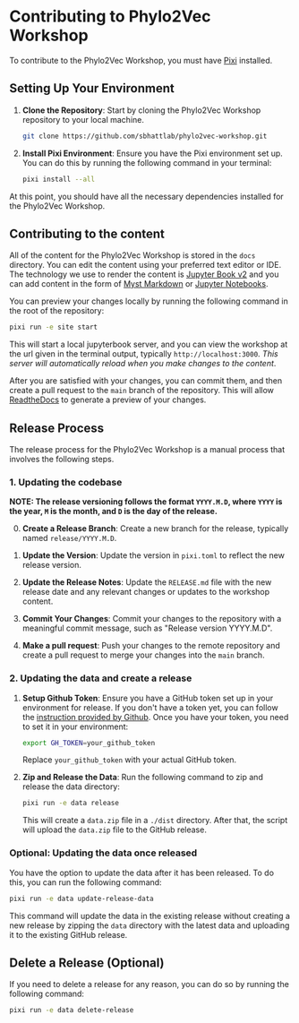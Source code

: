 # Contributing to Phylo2Vec Workshop

To contribute to the Phylo2Vec Workshop, you must have [Pixi](https://pixi.sh) installed.

## Setting Up Your Environment

1. **Clone the Repository**: Start by cloning the Phylo2Vec Workshop repository to your local machine.

   ```bash
   git clone https://github.com/sbhattlab/phylo2vec-workshop.git
   ```

2. **Install Pixi Environment**: Ensure you have the Pixi environment set up. You can do this by running the following command in your terminal:

   ```bash
   pixi install --all
   ```

At this point, you should have all the necessary dependencies installed for the Phylo2Vec Workshop.

## Contributing to the content

All of the content for the Phylo2Vec Workshop is stored in the `docs` directory.
You can edit the content using your preferred text editor or IDE.
The technology we use to render the content is [Jupyter Book v2](https://next.jupyterbook.org) and you can add content in the form of [Myst Markdown](https://next.jupyterbook.org/tutorial/mystmd)
or [Jupyter Notebooks](https://mystmd.org/guide/quickstart-jupyter-lab-myst).

You can preview your changes locally by running the following command in the root of the repository:

```bash
pixi run -e site start
```

This will start a local jupyterbook server, and you can view the workshop at the url given in the terminal output, typically `http://localhost:3000`.
*This server will automatically reload when you make changes to the content*.

After you are satisfied with your changes, you can commit them,
and then create a pull request to the `main` branch of the repository.
This will allow [ReadtheDocs](https://readthedocs.org) to generate a preview of your changes.

## Release Process

The release process for the Phylo2Vec Workshop is a manual process that involves the following steps.

### 1. Updating the codebase

**NOTE: The release versioning follows the format `YYYY.M.D`, where `YYYY` is the year, `M` is the month, and `D` is the day of the release.**

0. **Create a Release Branch**: Create a new branch for the release, typically named `release/YYYY.M.D`.

1. **Update the Version**: Update the version in `pixi.toml` to reflect the new release version.

2. **Update the Release Notes**: Update the `RELEASE.md` file with the new release date and any relevant changes or updates to the workshop content.

3. **Commit Your Changes**: Commit your changes to the repository with a meaningful commit message, such as "Release version YYYY.M.D".

4. **Make a pull request**: Push your changes to the remote repository and create a pull request to merge your changes into the `main` branch.

### 2. Updating the data and create a release

1. **Setup Github Token**: Ensure you have a GitHub token set up in your environment for release.
If you don't have a token yet, you can follow the [instruction provided by Github](https://docs.github.com/en/authentication/keeping-your-account-and-data-secure/managing-your-personal-access-tokens#creating-a-personal-access-token-classic).
Once you have your token, you need to set it in your environment:

   ```bash
   export GH_TOKEN=your_github_token
   ```

   Replace `your_github_token` with your actual GitHub token.

2. **Zip and Release the Data**: Run the following command to zip and release the data directory:

   ```bash
   pixi run -e data release
   ```

   This will create a `data.zip` file in a `./dist` directory. After that, the script will upload the `data.zip` file to the GitHub release.

### Optional: Updating the data once released

You have the option to update the data after it has been released.
To do this, you can run the following command:

```bash
pixi run -e data update-release-data
```

This command will update the data in the existing release without creating a new release by zipping the `data` directory with the latest data and uploading it to the existing GitHub release.

## Delete a Release (Optional)

If you need to delete a release for any reason, you can do so by running the following command:

```bash
pixi run -e data delete-release
```
